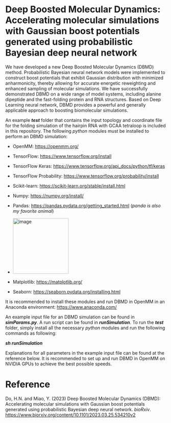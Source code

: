 # Deep Boosted Molecular Dynamics: Accelerating molecular simulations with Gaussian boost potentials generated using probabilistic Bayesian deep neural network
We have developed a new Deep Boosted Molecular Dynamics (DBMD) method. Probabilistic Bayesian neural network models were implemented to construct boost potentials that exhibit Gaussian distribution with minimized anharmonicity, thereby allowing for accurate energetic reweighting and enhanced sampling of molecular simulations. We have successfully demonstrated DBMD on a wide range of model systems, including alanine dipeptide and the fast-folding protein and RNA structures. Based on Deep Learning neural network, DBMD provides a powerful and generally applicable approach to boosting biomolecular simulations.

An example ***test*** folder that contains the input topology and coordinate file for the folding simulation of the hairpin RNA with GCAA tetraloop is included in this repository. The following *python* modules must be installed to perform an DBMD simulation:
* OpenMM: https://openmm.org/
* TensorFlow: https://www.tensorflow.org/install
* TensorFlow Keras: https://www.tensorflow.org/api_docs/python/tf/keras
* TensorFlow Probability: https://www.tensorflow.org/probability/install
* Scikit-learn: https://scikit-learn.org/stable/install.html
* Numpy: https://numpy.org/install/
* Pandas: https://pandas.pydata.org/getting_started.html (*panda is also my favorite animal*)

* <img width="174" alt="image" src="https://user-images.githubusercontent.com/57517329/232138322-8b7856bc-6060-4133-8c4f-41af00333c55.png">

* Matplotlib: https://matplotlib.org/
* Seaborn: https://seaborn.pydata.org/installing.html

It is recommended to install these modules and run DBMD in OpenMM in an Anaconda environment: https://www.anaconda.com/

An example input file for an DBMD simulation can be found in ***simParams.py***. A run script can be found in ***runSimulation***. To run the ***test*** folder, simply install all the necessary *python* modules and run the following commands as following:

***sh runSimulation***

Explanations for all parameters in the example input file can be found at the reference below. It is recommended to set up and run DBMD in OpenMM on NVIDIA GPUs to achieve the best possible speeds.

# Reference
Do, H.N. and Miao, Y. (2023) Deep Boosted Molecular Dynamics (DBMD): Accelerating molecular simulations with Gaussian boost potentials generated using probabilistic Bayesian deep neural network. *bioRxiv*. https://www.biorxiv.org/content/10.1101/2023.03.25.534210v2

